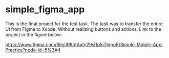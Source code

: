 # simple_figma_app

This is the final project for the test task. 
The task was to transfer the entire UI from Figma to Xcode. 
Without realizing buttons and actions. Link to the project in the figure below:

https://www.figma.com/file/J9KqtAate29sRp5iTlgpoR/Simple-Mobile-App-Practice?node-id=5%3A4
